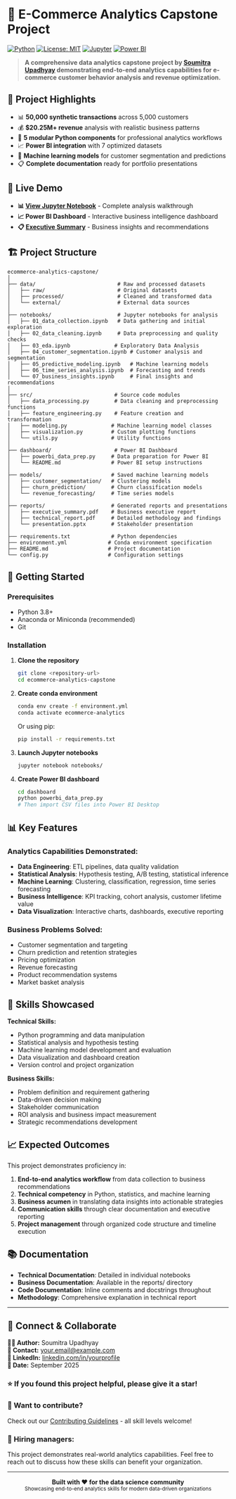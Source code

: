 # 🛒 E-Commerce Analytics Capstone Project

[![Python](https://img.shields.io/badge/Python-3.8%2B-blue.svg)](https://www.python.org/downloads/)
[![License: MIT](https://img.shields.io/badge/License-MIT-yellow.svg)](https://opensource.org/licenses/MIT)
[![Jupyter](https://img.shields.io/badge/Jupyter-Notebook-orange.svg)](https://jupyter.org/)
[![Power BI](https://img.shields.io/badge/Power%20BI-Dashboard-yellow.svg)](https://powerbi.microsoft.com/)

> **A comprehensive data analytics capstone project by [Soumitra Upadhyay](https://github.com/yourusername) demonstrating end-to-end analytics capabilities for e-commerce customer behavior analysis and revenue optimization.**

## 🎯 **Project Highlights**

- 📊 **50,000 synthetic transactions** across 5,000 customers
- 💰 **$20.25M+ revenue** analysis with realistic business patterns  
- 🔧 **5 modular Python components** for professional analytics workflows
- 📈 **Power BI integration** with 7 optimized datasets
- 🤖 **Machine learning models** for customer segmentation and predictions
- 📋 **Complete documentation** ready for portfolio presentations

## 🚀 **Live Demo**

- **📊 [View Jupyter Notebook](notebooks/01_data_collection.ipynb)** - Complete analysis walkthrough
- **📈 Power BI Dashboard** - Interactive business intelligence dashboard
- **📋 [Executive Summary](reports/executive_summary.md)** - Business insights and recommendations

## 🏗️ Project Structure

```
ecommerce-analytics-capstone/
│
├── data/                          # Raw and processed datasets
│   ├── raw/                       # Original datasets
│   ├── processed/                 # Cleaned and transformed data
│   └── external/                  # External data sources
│
├── notebooks/                     # Jupyter notebooks for analysis
│   ├── 01_data_collection.ipynb   # Data gathering and initial exploration
│   ├── 02_data_cleaning.ipynb     # Data preprocessing and quality checks
│   ├── 03_eda.ipynb              # Exploratory Data Analysis
│   ├── 04_customer_segmentation.ipynb # Customer analysis and segmentation
│   ├── 05_predictive_modeling.ipynb   # Machine learning models
│   ├── 06_time_series_analysis.ipynb  # Forecasting and trends
│   └── 07_business_insights.ipynb     # Final insights and recommendations
│
├── src/                          # Source code modules
│   ├── data_processing.py        # Data cleaning and preprocessing functions
│   ├── feature_engineering.py    # Feature creation and transformation
│   ├── modeling.py              # Machine learning model classes
│   ├── visualization.py         # Custom plotting functions
│   └── utils.py                 # Utility functions
│
├── dashboard/                    # Power BI Dashboard
│   ├── powerbi_data_prep.py     # Data preparation for Power BI
│   └── README.md                # Power BI setup instructions
│
├── models/                      # Saved machine learning models
│   ├── customer_segmentation/   # Clustering models
│   ├── churn_prediction/        # Churn classification models
│   └── revenue_forecasting/     # Time series models
│
├── reports/                     # Generated reports and presentations
│   ├── executive_summary.pdf    # Business executive report
│   ├── technical_report.pdf     # Detailed methodology and findings
│   └── presentation.pptx        # Stakeholder presentation
│
├── requirements.txt             # Python dependencies
├── environment.yml             # Conda environment specification
├── README.md                   # Project documentation
└── config.py                   # Configuration settings
```

## 🚀 Getting Started

### Prerequisites
- Python 3.8+
- Anaconda or Miniconda (recommended)
- Git

### Installation

1. **Clone the repository**
   ```bash
   git clone <repository-url>
   cd ecommerce-analytics-capstone
   ```

2. **Create conda environment**
   ```bash
   conda env create -f environment.yml
   conda activate ecommerce-analytics
   ```

   Or using pip:
   ```bash
   pip install -r requirements.txt
   ```

3. **Launch Jupyter notebooks**
   ```bash
   jupyter notebook notebooks/
   ```

4. **Create Power BI dashboard**
   ```bash
   cd dashboard
   python powerbi_data_prep.py
   # Then import CSV files into Power BI Desktop
   ```

## 📊 Key Features

### Analytics Capabilities Demonstrated:
- **Data Engineering**: ETL pipelines, data quality validation
- **Statistical Analysis**: Hypothesis testing, A/B testing, statistical inference
- **Machine Learning**: Clustering, classification, regression, time series forecasting
- **Business Intelligence**: KPI tracking, cohort analysis, customer lifetime value
- **Data Visualization**: Interactive charts, dashboards, executive reporting

### Business Problems Solved:
- Customer segmentation and targeting
- Churn prediction and retention strategies
- Pricing optimization
- Revenue forecasting
- Product recommendation systems
- Market basket analysis

## 🎯 Skills Showcased

**Technical Skills:**
- Python programming and data manipulation
- Statistical analysis and hypothesis testing
- Machine learning model development and evaluation
- Data visualization and dashboard creation
- Version control and project organization

**Business Skills:**
- Problem definition and requirement gathering
- Data-driven decision making
- Stakeholder communication
- ROI analysis and business impact measurement
- Strategic recommendations development

## 📈 Expected Outcomes

This project demonstrates proficiency in:
1. **End-to-end analytics workflow** from data collection to business recommendations
2. **Technical competency** in Python, statistics, and machine learning
3. **Business acumen** in translating data insights into actionable strategies
4. **Communication skills** through clear documentation and executive reporting
5. **Project management** through organized code structure and timeline execution

## 📚 Documentation

- **Technical Documentation**: Detailed in individual notebooks
- **Business Documentation**: Available in the reports/ directory
- **Code Documentation**: Inline comments and docstrings throughout
- **Methodology**: Comprehensive explanation in technical report

---

## 🤝 **Connect & Collaborate**

**👨‍💻 Author:** Soumitra Upadhyay  
**📧 Contact:** [your.email@example.com](mailto:your.email@example.com)  
**💼 LinkedIn:** [linkedin.com/in/yourprofile](https://linkedin.com/in/yourprofile)  
**📅 Date:** September 2025  

### **⭐ If you found this project helpful, please give it a star!**

### **🤝 Want to contribute?** 
Check out our [Contributing Guidelines](CONTRIBUTING.md) - all skill levels welcome!

### **💼 Hiring managers:**
This project demonstrates real-world analytics capabilities. Feel free to reach out to discuss how these skills can benefit your organization.

---

<div align="center">
  <strong>Built with ❤️ for the data science community</strong><br>
  <sub>Showcasing end-to-end analytics skills for modern data-driven organizations</sub>
</div>